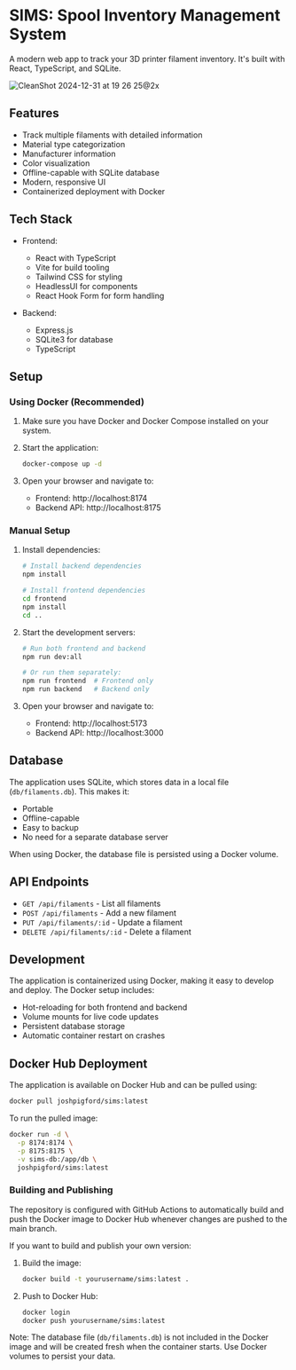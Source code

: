 # SIMS: Spool Inventory Management System

A modern web app to track your 3D printer filament inventory. It's built with React, TypeScript, and SQLite.

![CleanShot 2024-12-31 at 19 26 25@2x](https://github.com/user-attachments/assets/37979d7f-9ca2-42ba-b475-0cd54b84b5a3)

## Features

- Track multiple filaments with detailed information
- Material type categorization
- Manufacturer information
- Color visualization
- Offline-capable with SQLite database
- Modern, responsive UI
- Containerized deployment with Docker

## Tech Stack

- Frontend:
  - React with TypeScript
  - Vite for build tooling
  - Tailwind CSS for styling
  - HeadlessUI for components
  - React Hook Form for form handling

- Backend:
  - Express.js
  - SQLite3 for database
  - TypeScript

## Setup

### Using Docker (Recommended)

1. Make sure you have Docker and Docker Compose installed on your system.

2. Start the application:
   ```bash
   docker-compose up -d
   ```

3. Open your browser and navigate to:
   - Frontend: http://localhost:8174
   - Backend API: http://localhost:8175

### Manual Setup

1. Install dependencies:
   ```bash
   # Install backend dependencies
   npm install

   # Install frontend dependencies
   cd frontend
   npm install
   cd ..
   ```

2. Start the development servers:
   ```bash
   # Run both frontend and backend
   npm run dev:all

   # Or run them separately:
   npm run frontend  # Frontend only
   npm run backend   # Backend only
   ```

3. Open your browser and navigate to:
   - Frontend: http://localhost:5173
   - Backend API: http://localhost:3000

## Database

The application uses SQLite, which stores data in a local file (`db/filaments.db`). This makes it:
- Portable
- Offline-capable
- Easy to backup
- No need for a separate database server

When using Docker, the database file is persisted using a Docker volume.

## API Endpoints

- `GET /api/filaments` - List all filaments
- `POST /api/filaments` - Add a new filament
- `PUT /api/filaments/:id` - Update a filament
- `DELETE /api/filaments/:id` - Delete a filament

## Development

The application is containerized using Docker, making it easy to develop and deploy. The Docker setup includes:
- Hot-reloading for both frontend and backend
- Volume mounts for live code updates
- Persistent database storage
- Automatic container restart on crashes 

## Docker Hub Deployment

The application is available on Docker Hub and can be pulled using:

```bash
docker pull joshpigford/sims:latest
```

To run the pulled image:

```bash
docker run -d \
  -p 8174:8174 \
  -p 8175:8175 \
  -v sims-db:/app/db \
  joshpigford/sims:latest
```

### Building and Publishing

The repository is configured with GitHub Actions to automatically build and push the Docker image to Docker Hub whenever changes are pushed to the main branch.

If you want to build and publish your own version:

1. Build the image:
   ```bash
   docker build -t yourusername/sims:latest .
   ```

2. Push to Docker Hub:
   ```bash
   docker login
   docker push yourusername/sims:latest
   ```

Note: The database file (`db/filaments.db`) is not included in the Docker image and will be created fresh when the container starts. Use Docker volumes to persist your data. 
